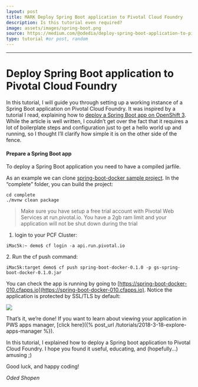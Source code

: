 ```yaml
---
layout: post
title: MARK Deploy Spring Boot application to Pivotal Cloud Foundry
description: Is this tutorial even required?
image: assets/images/spring-boot.png
source: https://medium.com/@odedia/deploy-spring-boot-application-to-pivotal-cloud-foundry-8bab62e7fbaf
type: tutorial #or post, random
---
```

* * *

# Deploy Spring Boot application to Pivotal Cloud Foundry


In this tutorial, I will guide you through setting up a working instance of a Spring Boot application on Pivotal Cloud Foundry. It was inspired by a tutorial I read, explaining how to [deploy a Spring Boot app on OpenShift 3](https://medium.com/@pablo127/deploy-spring-boot-application-to-openshift-3-next-gen-2b311f55f0c5). While the article is well written, I couldn’t get over the fact that it requires a lot of boilerplate steps and configuration just to get a hello world up and running, so I thought I’ll clarify how simple it is on the other side of the fence.

#### Prepare a Spring Boot app

To deploy a Spring Boot application you need to have a compiled jarfile.

As an example we can clone [spring-boot-docker sample project](https://github.com/spring-guides/gs-spring-boot-docker). In the “complete” folder, you can build the project:

```
cd complete
./mvnw clean package
```


> Make sure you have setup a free trial account with Pivotal Web Services at run.pivotal.io. You have a 2gb ram limit and your application will not be shut down during the trial

1.  login to your PCF Cluster:

```
iMac5k:~ demo$ cf login -a api.run.pivotal.io
```

2\. Run the cf push command:

```
iMac5k:target demo$ cf push spring-boot-docker-0.1.0 -p gs-spring-boot-docker-0.1.0.jar
```

You can check the app is running by going to [https://spring-boot-docker-010.cfapps.io](https://spring-boot-docker-010.cfapps.io). Notice the application is protected by SSL/TLS by default:

![](https://cdn-images-1.medium.com/max/1600/1*XfrKsoe35xkBbhAXtfwxjg.png)

That’s it, we’re done! If you want to learn about viewing your application in PWS apps manager, [click here]({% post_url /tutorials/2018-3-18-explore-apps-manager %}).

In this tutorial, I explained how to deploy a Spring boot application to Pivotal Cloud Foundry. I hope you found it useful, educating, and (hopefully…) amusing ;)

Good luck, and happy coding!

_Oded Shopen_
